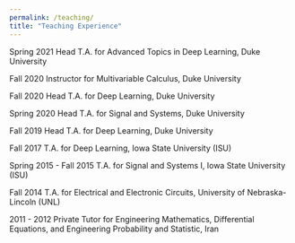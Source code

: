 ```yaml
---
permalink: /teaching/
title: "Teaching Experience"
---
```


Spring 2021 Head T.A. for Advanced Topics in Deep Learning, Duke University

Fall 2020 Instructor for Multivariable Calculus, Duke University

Fall 2020 Head T.A. for Deep Learning, Duke University

Spring 2020 Head T.A. for Signal and Systems, Duke University

Fall 2019 Head T.A. for Deep Learning, Duke University

Fall 2017 T.A. for Deep Learning, Iowa State University (ISU)

Spring 2015 - Fall 2015 T.A. for Signal and Systems I, Iowa State University (ISU)

Fall 2014 T.A. for Electrical and Electronic Circuits, University of Nebraska- Lincoln (UNL)

2011 - 2012 Private Tutor for Engineering Mathematics, Differential Equations, and Engineering Probability and Statistic, Iran
